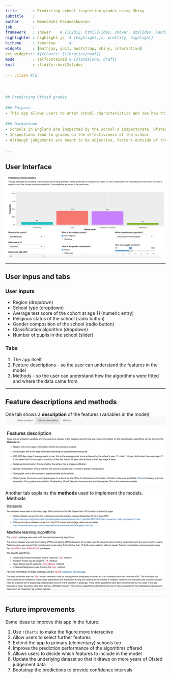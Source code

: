 ```yaml
---
title       : Predicting school inspection grades using Shiny   
subtitle    : 
author      : Meenakshi Parameshwaran
job         : 
framework   : shower    # {io2012, html5slides, shower, dzslides, landslide, Slidy ...}
highlighter : highlight.js  # {highlight.js, prettify, highlight}
hitheme     : tomorrow      # 
widgets     : [mathjax, quiz, bootstrap, shiny, interactive]
ext_widgets:: #{rCharts: [libraries/nvd3]}
mode        : selfcontained # {standalone, draft}
knit        : slidify::knit2slides

--- .class #id 



## Predicting Ofsted grades

### Purpose
- This app allows users to enter school characteristics and see how this changes the chances of achieving different school inspection grades

### Background
- Schools in England are inspected by the school's inspectorate, Ofsted
- Inspections lead to grades on the effectiveness of the school
- Although judgements are meant to be objective, factors outside of the school's control seem to be associated with the resulting grades

---
```


## User Interface

![ofsted_app_image](ofsted_app_screenshot.png)

---

## User inpus and tabs

### User inputs

- Region (dropdown)
- School type (dropdown)
- Average test score of the cohort at age 11 (numeric entry)
- Religious status of the school (radio button)
- Gender composition of the school (radio button)
- Classification algorithm (dropdown)
- Number of pupils in the school (slider)

### Tabs
1. The app itself
2. Feature descriptions - so the user can understand the features in the model
3. Methods - so the user can understand how the algorithms were fitted and where the data came from

---

## Feature descriptions and methods
One tab shows a **description** of the features (variables in the model)
![features_image](features_description.png)

Another tab explains the **methods** used to implement the models.
![methods_image](methods.png)

---

## Future improvements
Some ideas to improve this app in the future:

1. Use `rCharts` to make the figure more interactive
2. Allow users to select further features
3. Extend the app to primary (elementary) schools too
4. Improve the prediction performance of the algorithms offered
5. Allows users to decide which features to include in the model
6. Update the underlying dataset so that it draws on more years of Ofsted judgement data
7. Bootstrap the predictions to provide confidence intervals



